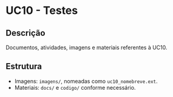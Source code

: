 # UC10 - Testes

## Descrição
Documentos, atividades, imagens e materiais referentes à UC10.

## Estrutura
- Imagens: `imagens/`, nomeadas como `uc10_nomebreve.ext`.
- Materiais: `docs/` e `codigo/` conforme necessário.
